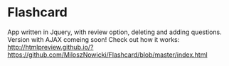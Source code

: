 # Flashcard
App written in Jquery, with review option, deleting and adding questions. Version with AJAX comeing soon! 
Check out how it works:
http://htmlpreview.github.io/?https://github.com/MiloszNowicki/Flashcard/blob/master/index.html
